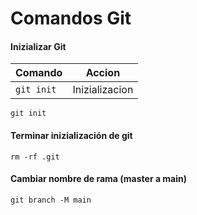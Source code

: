 # Comandos Git

#### Inizializar Git

| Comando              | Accion         | 
| -------------------- | :------------: |
| `git init`           | Inizializacion |

```
git init
```

#### Terminar inizialización de git
```
rm -rf .git
```

#### Cambiar nombre de rama (master a main)
```
git branch -M main
```

